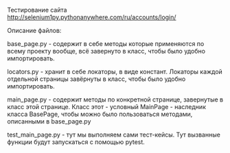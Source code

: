 Тестирование сайта http://selenium1py.pythonanywhere.com/ru/accounts/login/

Описание файлов:

base_page.py - содержит в себе методы которые применяются по всему проекту вообще, всё завернуто в класс, чтобы было удобно импортировать.

locators.py - хранит в себе локаторы, в виде констант. Локаторы каждой отдельной страницы завёрнуты в класс, чтобы было удобно импортировать.

main_page.py - содержит методы по конкретной странице, завернутые в класс этой странице. Класс этот - условный MainPage - наследник класса BasePage, чтобы можно было пользоваться методами, описанными в base_page.py

test_main_page.py - тут мы выполняем сами тест-кейсы. Тут вызванные функции будут запускаться с помощью pytest.
